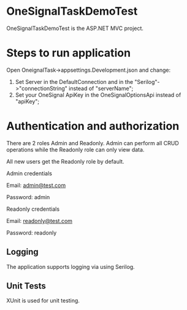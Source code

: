 # OneSignalTaskDemoTest
OneSignalTaskDemoTest is the ASP.NET MVC project.
# Steps to run application
Open OneignalTask->appsettings.Development.json and change:
  1) Set Server in the DefaultConnection and in the "Serilog"->"connectionString" instead of "serverName";
  2) Set your OneSignal ApiKey in the OneSignalOptionsApi instead of "apiKey";
# Authentication and authorization
There are 2 roles Admin and Readonly.
Admin can perform all CRUD operations while the Readonly role can only view data.

All new users get the Readonly role by default.

Admin credentials 

Email: admin@test.com

Password: admin

Readonly credentials

Email: readonly@test.com

Password: readonly

## Logging

The application supports logging via using Serilog.

## Unit Tests

XUnit is used for unit testing.
